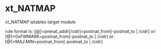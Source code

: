# xt_NATMAP
xt_NATMAP iptables target module

rule format is: [@]+prenat_addr[/cidr]=postnat_from[-postnat_to | /cidr]
	    or: [@]+0xFWMARK=postnat_from[-postnat_to | /cidr]
	    or: [@]+MAJ:MIN=postnat_from[-postnat_to | /cidr]

